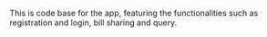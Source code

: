 This is code base for the app, featuring the functionalities such as
registration and login, bill sharing and query.
